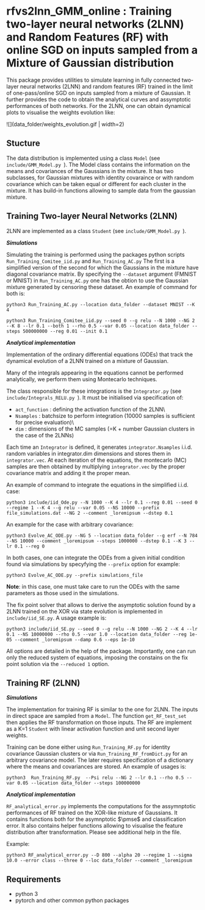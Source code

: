 # rfvs2lnn_GMM_online : Training two-layer neural networks (2LNN) and Random Features (RF) with online SGD on inputs sampled from a Mixture of Gaussian distribution

This package provides utilities to simulate learning in fully connected
two-layer neural networks (2LNN) and random features (RF) trained in the limit of one-pass/online SGD on inputs sampled from a mixture of Gaussian.
It further provides the code to obtain the analytical curves and assymptotic performances of both networks.
For the 2LNN, one can obtain dynamical plots to visualise the weights evolution like:

![](data_folder/weights_evolution.gif | width=2)

## Stucture

The data distribution is implemented using a class ```Model``` (see  ```include/GMM_Model.py ```).
The Model class contains the information on the means and covariances of the Gaussians in the mixture.
It has two subclasses, for Gaussian mixtures with identity covaraince or with random covariance which can be taken equal or different for each cluster in the mixture.
It has build-in functions allowing to sample data from the gaussian mixture.

## Training Two-layer Neural Networks (2LNN)

2LNN are implemented as a class ```Student``` (see  ```include/GMM_Model.py ```). 

***Simulations***

Simulating the training is performed using the packages python scripts ```Run_Training_Comitee_iid.py``` and ```Run_Training_AC.py```
The first is a simplified version of the second for which the Gaussians in the mixture have diagonal covariance matrix.
By specifying the ```--dataset``` argument (FMNIST or MNIST) in ```Run_Training_AC.py``` one has the obtion to use the Gaussian mixture generated by censoring these dataset.
An example of command for both is: 

```
python3 Run_Training_AC.py --location data_folder --dataset MNIST --K 4
```

```
python3 Run_Training_Comitee_iid.py --seed 0 --g relu --N 1000 --NG 2 --K 8 --lr 0.1 --both 1 --rho 0.5 --var 0.05 --location data_folder --steps 500000000 --reg 0.01 --init 0.1
```

***Analytical implementation***

Implementation of the ordinary differential equations (ODEs) that track the dynamical evolution of a 2LNN trained on a mixture of Gaussian. 

Many of the integrals appearing in the equations cannot be performed analytically, we perform them using Montecarlo techniques.

The class responsible for these integrations is the ```Integrator.py``` (see ```include/Integrals_RELU.py ```).
It must be initialised via specification of:

* ```act_function``` :  defining the activation function of the 2LNN\\
* ```Nsamples```     :  batchsize to perform integration (10000 samples is sufficient for precise evaluation)\\
* ```dim```          :  dimensions of the MC samples (=K + number Gaussian clusters in the case of the 2LNNs) 

Each time an ```Integrator``` is defined, it generates ```integrator.Nsamples``` i.i.d. random variables in  integrator.dim dimensions and stores them in ```integrator.vec```.
At each iteration of the equations, the montecarlo (MC) samples are then obtained by multiplying ```integrator.vec``` by the proper covariance matrix and adding it the proper mean.

An example of command to integrate the equations in the simplified i.i.d. case:

```python3 include/iid_Ode.py --N 1000 --K 4 --lr 0.1 --reg 0.01 --seed 0 --regime 1 --K 4 --g relu --var 0.05 --NS 10000 --prefix file_simulations.dat --NG 2 --comment _loremipsum --dstep 0.1```

An example for the case with arbitrary covariance:

```python3 Evolve_AC_ODE.py --NG 5 --location data_folder --g erf --N 784 --NS 10000 --comment _loremipsum --steps 1000000 --dstep 0.1 --K 3 --lr 0.1 --reg 0```

In both cases, one can integrate the ODEs from a given initial condition found via simulations by specyfying the ```--prefix``` option for example:

```python3 Evolve_AC_ODE.py --prefix simulations_file```

**Note**: in this case, one must take care to run the ODEs with the same parameters as those used in the simulations.

The fix point solver that allows to derive the asymptotic solution found by a 2LNN trained on the XOR via state evolution is implemented in ```include/iid_SE.py```. 
A usage example is: 

```python3 include/iid_SE.py --seed 0 --g relu --N 1000 --NG 2 --K 4 --lr 0.1 --NS 10000000 --rho 0.5 --var 1.0 --location data_folder --reg 1e-05 --comment _loremipsum --damp 0.6 --eps 1e-10```

All options are detailed in the help of the package.
Importantly, one can run only the reduced system of equations, imposing the constains on the fix point solution via the ```--reduced 1``` option.


## Training RF (2LNN)

***Simulations***

The implementation for training RF is similar to the one for 2LNN. The inputs in direct space are sampled from a ```Model```.
The function ```get_RF_test_set``` then applies the RF transformation on those inputs. The RF are implement as a K=1 ```Student``` with linear activation function and unit second layer weights.

Training can be done either using ```Run_Training_RF.py``` for identity covariance Gaussian clusters or via ```Run_Training_RF_fromDict.py``` for an arbitrary covariance model. 
The later requires specification of a dictionary where the means and covariances are stored. An example of usages is:

```python3  Run_Training_RF.py  --Psi relu --NG 2 --lr 0.1 --rho 0.5 --var 0.05 --location data_folder --steps 100000000```

***Analytical implementation***

```RF_analytical_error.py``` implements the computations for the assymnptotic performances of RF trained on the XOR-like mixture of Gaussians.
It contains functions both for the asymnptotic $\pmse$ and classification error. 
It also contains helper functions allowing to visualise the feature distribution after transformation. Please see additional help in the file.

Example:

```
python3 RF_analytical_error.py --D 800 --alpha 20 --regime 1 --sigma 10.0 --error class --three 0 --loc data_folder --comment _loremipsum
```

## Requirements

* python 3
* pytorch and other common python packages

